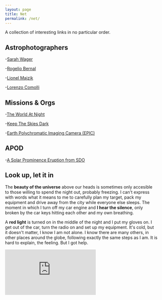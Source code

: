 ```yaml
---
layout: page
title: Net 
permalink: /net/
---
```

A collection of interesting links in no particular order. 

## Astrophotographers
-[Sarah Wager](https://www.swagastro.com)

-[Rogelio Bernal](http://www.deepskycolors.com)

-[Lionel Majzik](https://www.lionelmajzik.com)

-[Lorenzo Comolli](http://www.astrosurf.com/comolli/index2.htm)

## Missions & Orgs
-[The World At Night](http://twanight.org)

-[Keep The Skies Dark](http://www.darksky.org)

-[Earth Polychromatic Imaging Camera (EPIC)](https://epic.gsfc.nasa.gov)

## APOD
-[A Solar Prominence Eruption from SDO](https://apod.nasa.gov/apod/ap190526.html)

## Look up, let it in
The <span class="bw">**beauty of the universe**</span> above our heads is sometimes only accesible to those willing to spend the night out, probably freezing. I can't express with words what it means to me to carefully plan my target, pack my equipment and drive away from the city while everyone else sleeps. The moment in which I turn off my car engine and <span class="bw">**I hear the silence**</span>, only broken by the car keys hitting each other and my own breathing. 

A <span class="bw">**red light**</span> is turned on in the middle of the night and I put my gloves on. I get out of the car, turn the radio on and set up my equipment. It's cold, but it doesn't matter, I know I am not alone. I know there are many others, in other places around the globe, following exactly the same steps as I am. It is hard to explain, <span class="bw">the feeling</span>. But I got help. 

<div class="container">
<iframe class="responsive-iframe" src="https://www.youtube.com/embed/k0Hxing7-V0" frameborder="0" allow="accelerometer; autoplay; encrypted-media; gyroscope; picture-in-picture" allowfullscreen></iframe>
</div>
